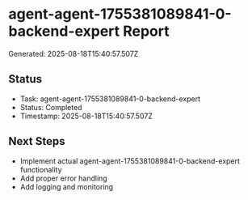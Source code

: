 # agent-agent-1755381089841-0-backend-expert Report

Generated: 2025-08-18T15:40:57.507Z

## Status
- Task: agent-agent-1755381089841-0-backend-expert
- Status: Completed
- Timestamp: 2025-08-18T15:40:57.507Z

## Next Steps
- Implement actual agent-agent-1755381089841-0-backend-expert functionality
- Add proper error handling
- Add logging and monitoring
